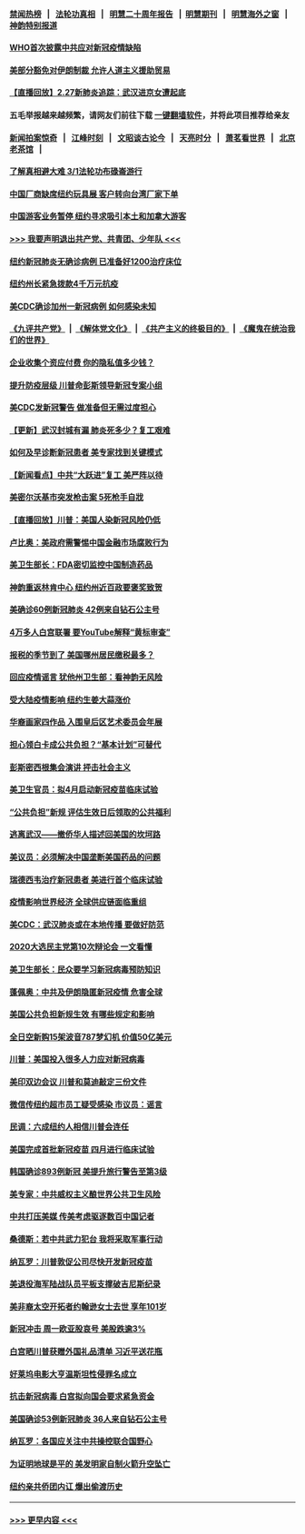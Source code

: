 #### [禁闻热榜](热点新闻.md?=0)  &nbsp;&nbsp;|&nbsp;&nbsp; [法轮功真相](https://github.com/gfw-breaker/truth/blob/master/README.md?=0) &nbsp;&nbsp;|&nbsp;&nbsp; [明慧二十周年报告](https://github.com/gfw-breaker/mh-reports/blob/master/README.md?=0) &nbsp;&nbsp;|&nbsp;&nbsp;[明慧期刊](https://github.com/gfw-breaker/mh-qikan) &nbsp;&nbsp;|&nbsp;&nbsp; [明慧海外之窗](https://github.com/gfw-breaker/mh-news/blob/master/README.md?=0) &nbsp;&nbsp;|&nbsp;&nbsp; [神韵特别报道](https://github.com/gfw-breaker/mh-news/blob/master/shenyun.md?=0)
#### [WHO首次披露中共应对新冠疫情缺陷](../pages/nsc412/n11900978.md?t=02280402) 
#### [美部分豁免对伊朗制裁 允许人道主义援助贸易](../pages/nsc412/n11900859.md?t=02280402) 
#### [【直播回放】2.27新肺炎追踪：武汉进京女遭起底](../pages/nsc412/n11900415.md?t=02280402) 
#### 五毛举报越来越频繁，请网友们前往下载 [一键翻墙软件](https://github.com/gfw-breaker/ssr-accounts)，并将此项目推荐给亲友
#### [新闻拍案惊奇](https://github.com/gfw-breaker/banned-news/blob/master/pages/link4.md) &nbsp;&nbsp;|&nbsp;&nbsp; [江峰时刻](https://github.com/gfw-breaker/banned-news/blob/master/pages/link4.md) &nbsp;&nbsp;|&nbsp;&nbsp; [文昭谈古论今](https://github.com/gfw-breaker/banned-news/blob/master/pages/link4.md) &nbsp;&nbsp;|&nbsp;&nbsp; [天亮时分](https://github.com/gfw-breaker/banned-news/blob/master/pages/link4.md) &nbsp;&nbsp;|&nbsp;&nbsp; [萧茗看世界](https://github.com/gfw-breaker/banned-news/blob/master/pages/link4.md) &nbsp;&nbsp;|&nbsp;&nbsp; [北京老茶馆](https://github.com/gfw-breaker/banned-news/blob/master/pages/link4.md) &nbsp;&nbsp;|&nbsp;&nbsp; 
#### [了解真相避大难  3/1法轮功布碌崙游行](../pages/nsc412/n11899501.md?t=02280402) 
#### [中国厂商缺席纽约玩具展  客户转向台湾厂家下单](../pages/nsc412/n11899505.md?t=02280402) 
#### [中国游客业务暂停  纽约寻求吸引本土和加拿大游客](../pages/nsc412/n11899492.md?t=02280402) 
#### [>>> 我要声明退出共产党、共青团、少年队 <<<](https://github.com/begood0513/goodnews/blob/master/quit/letter.md) 
#### [纽约新冠肺炎无确诊病例  已准备好1200治疗床位](../pages/nsc412/n11899474.md?t=02280402) 
#### [纽约州长紧急拨款4千万元抗疫](../pages/nsc412/n11899477.md?t=02280402) 
#### [美CDC确诊加州一新冠病例 如何感染未知](../pages/nsc412/n11899165.md?t=02280402) 
#### [《九评共产党》](https://github.com/begood0513/9ping.md/blob/master/README.md) &nbsp;|&nbsp; [《解体党文化》](../../../../jtdwh.md/blob/master/README.md)  &nbsp;|&nbsp; [《共产主义的终极目的》](../../../../gczydzjmd.md/blob/master/README.md) &nbsp;|&nbsp; [《魔鬼在统治我们的世界》](../../../../mgztzwmdsj.md/blob/master/README.md) 
#### [企业收集个资应付费 你的隐私值多少钱？](../pages/nsc412/n11898097.md?t=02280402) 
#### [提升防疫层级 川普命彭斯领导新冠专案小组](../pages/nsc412/n11898934.md?t=02280402) 
#### [美CDC发新冠警告 做准备但无需过度担心](../pages/nsc412/n11898923.md?t=02280402) 
#### [【更新】武汉封城有漏 肺炎死多少？复工艰难](../pages/nsc412/n11890652.md?t=02280402) 
#### [如何及早诊断新冠患者 美专家找到关键模式](../pages/nsc412/n11898626.md?t=02280402) 
#### [【新闻看点】中共“大跃进”复工 美严阵以待](../pages/nsc412/n11898221.md?t=02280402) 
#### [美密尔沃基市突发枪击案 5死枪手自戕](../pages/nsc412/n11898687.md?t=02280402) 
#### [【直播回放】川普：美国人染新冠风险仍低](../pages/nsc412/n11898088.md?t=02280402) 
#### [卢比奥：美政府需警惕中国金融市场腐败行为](../pages/nsc412/n11898327.md?t=02280402) 
#### [美卫生部长：FDA密切监控中国制造药品](../pages/nsc412/n11898231.md?t=02280402) 
#### [神韵重返林肯中心 纽约州近百政要褒奖致贺](../pages/nsc412/n11893366.md?t=02280402) 
#### [美确诊60例新冠肺炎 42例来自钻石公主号](../pages/nsc412/n11898098.md?t=02280402) 
#### [4万多人白宫联署 要YouTube解释“黄标审查”](../pages/nsc412/n11897803.md?t=02280402) 
#### [报税的季节到了 美国哪州居民缴税最多？](../pages/nsc412/n11897626.md?t=02280402) 
#### [回应疫情谣言 犹他州卫生部：看神韵无风险](../pages/nsc412/n11896078.md?t=02280402) 
#### [受大陆疫情影响  纽约生姜大蒜涨价](../pages/nsc412/n11896485.md?t=02280402) 
#### [华裔画家四作品  入围皇后区艺术委员会年展](../pages/nsc412/n11896497.md?t=02280402) 
#### [担心领白卡成公共负担？“基本计划”可替代](../pages/nsc412/n11896478.md?t=02280402) 
#### [彭斯密西根集会演讲 抨击社会主义](../pages/nsc412/n11896543.md?t=02280402) 
#### [美卫生官员：拟4月启动新冠疫苗临床试验](../pages/nsc412/n11896357.md?t=02280402) 
#### [“公共负担”新规  评估生效日后领取的公共福利](../pages/nsc412/n11893847.md?t=02280402) 
#### [逃离武汉——撤侨华人描述回美国的坎坷路](../pages/nsc412/n11895897.md?t=02280402) 
#### [美议员：必须解决中国垄断美国药品的问题](../pages/nsc412/n11895991.md?t=02280402) 
#### [瑞德西韦治疗新冠患者 美进行首个临床试验](../pages/nsc412/n11895845.md?t=02280402) 
#### [疫情影响世界经济 全球供应链面临重组](../pages/nsc412/n11895634.md?t=02280402) 
#### [美CDC：武汉肺炎或在本地传播 要做好防范](../pages/nsc412/n11895597.md?t=02280402) 
#### [2020大选民主党第10次辩论会 一文看懂](../pages/nsc412/n11895486.md?t=02280402) 
#### [美卫生部长：民众要学习新冠病毒预防知识](../pages/nsc412/n11895308.md?t=02280402) 
#### [蓬佩奥：中共及伊朗隐匿新冠疫情 危害全球](../pages/nsc412/n11895492.md?t=02280402) 
#### [美国公共负担新规生效 有哪些规定和影响](../pages/nsc412/n11893866.md?t=02280402) 
#### [全日空新购15架波音787梦幻机 价值50亿美元](../pages/nsc412/n11895154.md?t=02280402) 
#### [川普：美国投入很多人力应对新冠病毒](../pages/nsc412/n11894977.md?t=02280402) 
#### [美印双边会议 川普和莫迪敲定三份文件](../pages/nsc412/n11894247.md?t=02280402) 
#### [微信传纽约超市员工疑受感染  市议员：谣言](../pages/nsc412/n11893861.md?t=02280402) 
#### [民调：六成纽约人相信川普会连任](../pages/nsc412/n11893884.md?t=02280402) 
#### [美国完成首批新冠疫苗 四月进行临床试验](../pages/nsc412/n11893526.md?t=02280402) 
#### [韩国确诊893例新冠 美提升旅行警告至第3级](../pages/nsc412/n11893662.md?t=02280402) 
#### [美专家：中共威权主义酿世界公共卫生风险](../pages/nsc412/n11893474.md?t=02280402) 
#### [中共打压美媒 传美考虑驱逐数百中国记者](../pages/nsc412/n11893178.md?t=02280402) 
#### [桑德斯：若中共武力犯台 我将采取军事行动](../pages/nsc412/n11893282.md?t=02280402) 
#### [纳瓦罗：川普敦促公司尽快开发新冠疫苗](../pages/nsc412/n11893211.md?t=02280402) 
#### [美退役海军陆战队员平板支撑破吉尼斯纪录](../pages/nsc412/n11893022.md?t=02280402) 
#### [美非裔太空开拓者约翰逊女士去世 享年101岁](../pages/nsc412/n11892917.md?t=02280402) 
#### [新冠冲击 周一欧亚股哀号 美股跌逾3%](../pages/nsc412/n11892648.md?t=02280402) 
#### [白宫晒川普获赠外国礼品清单 习近平送花瓶](../pages/nsc412/n11892985.md?t=02280402) 
#### [好莱坞电影大亨温斯坦性侵罪名成立](../pages/nsc412/n11892907.md?t=02280402) 
#### [抗击新冠病毒 白宫拟向国会要求紧急资金](../pages/nsc412/n11892943.md?t=02280402) 
#### [美国确诊53例新冠肺炎 36人来自钻石公主号](../pages/nsc412/n11892877.md?t=02280402) 
#### [纳瓦罗：各国应关注中共操控联合国野心](../pages/nsc412/n11892856.md?t=02280402) 
#### [为证明地球是平的 美发明家自制火箭升空坠亡](../pages/nsc412/n11892645.md?t=02280402) 
#### [纽约亲共侨团内讧 爆出偷渡历史](../pages/nsc412/n11891235.md?t=02280402) 

----
#### [ >>> 更早内容 <<< ](../indexes/nsc412-earlier.md)
